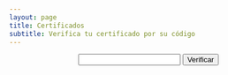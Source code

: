 ```yaml
---
layout: page
title: Certificados
subtitle: Verifica tu certificado por su código
---
```

<center>
	<input id="code" type="text">
	<input type="submit" value="Verificar" onclick="insert()" />
	<p></p>
	<div id="display"></div>
</center>

<script type="text/javascript">
	function insert(){
		fetch("../codes.json")
			.then(function(response){
				return response.json();
			})
			.then(function(myJson){
				var codeInput = document.getElementById("code");
				var messageBox = document.getElementById("display");
				var emb1 = '<iframe src="';
				var emb2 = '" width="797" height="600" frameborder="0" allowfullscreen webkitallowfullscreen msallowfullscreen></iframe>';
				if(myJson[codeInput.value] !== undefined){
					messageBox.innerHTML = "CÓDIGO VÁLIDO\n"
					messageBox.innerHTML = emb1 + myJson[codeInput.value] + emb2;
				} else{
					messageBox.innerHTML = "CÓDIGO INVÁLIDO";
				}
				codeInput.value = "";
			});
	}
</script>